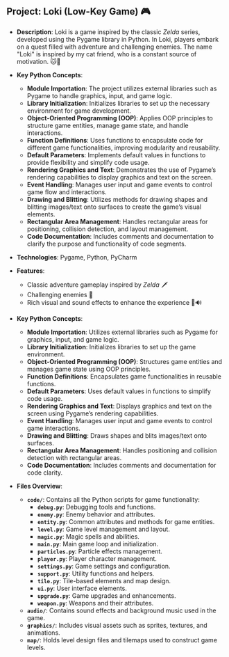 ## Project: Loki (Low-Key Game) 🎮
- **Description**: Loki is a game inspired by the classic *Zelda* series, developed using the Pygame library in Python. In Loki, players embark on a quest filled with adventure and challenging enemies. The name "Loki" is inspired by my cat friend, who is a constant source of motivation. 🐱💪
  
- **Key Python Concepts**:
  - **Module Importation**: The project utilizes external libraries such as Pygame to handle graphics, input, and game logic.
  - **Library Initialization**: Initializes libraries to set up the necessary environment for game development.
  - **Object-Oriented Programming (OOP)**: Applies OOP principles to structure game entities, manage game state, and handle interactions.
  - **Function Definitions**: Uses functions to encapsulate code for different game functionalities, improving modularity and reusability.
  - **Default Parameters**: Implements default values in functions to provide flexibility and simplify code usage.
  - **Rendering Graphics and Text**: Demonstrates the use of Pygame’s rendering capabilities to display graphics and text on the screen.
  - **Event Handling**: Manages user input and game events to control game flow and interactions.
  - **Drawing and Blitting**: Utilizes methods for drawing shapes and blitting images/text onto surfaces to create the game’s visual elements.
  - **Rectangular Area Management**: Handles rectangular areas for positioning, collision detection, and layout management.
  - **Code Documentation**: Includes comments and documentation to clarify the purpose and functionality of code segments.
    
- **Technologies**: Pygame, Python, PyCharm
  
- **Features**: 
  - Classic adventure gameplay inspired by *Zelda* 🗡️
  - Challenging enemies 🐉
  - Rich visual and sound effects to enhance the experience 🎨🔊
    
- **Key Python Concepts**:
  - **Module Importation**: Utilizes external libraries such as Pygame for graphics, input, and game logic.
  - **Library Initialization**: Initializes libraries to set up the game environment.
  - **Object-Oriented Programming (OOP)**: Structures game entities and manages game state using OOP principles.
  - **Function Definitions**: Encapsulates game functionalities in reusable functions.
  - **Default Parameters**: Uses default values in functions to simplify code usage.
  - **Rendering Graphics and Text**: Displays graphics and text on the screen using Pygame’s rendering capabilities.
  - **Event Handling**: Manages user input and game events to control game interactions.
  - **Drawing and Blitting**: Draws shapes and blits images/text onto surfaces.
  - **Rectangular Area Management**: Handles positioning and collision detection with rectangular areas.
  - **Code Documentation**: Includes comments and documentation for code clarity.

- **Files Overview**:
  - **`code/`**: Contains all the Python scripts for game functionality:
    - **`debug.py`**: Debugging tools and functions.
    - **`enemy.py`**: Enemy behavior and attributes.
    - **`entity.py`**: Common attributes and methods for game entities.
    - **`level.py`**: Game level management and layout.
    - **`magic.py`**: Magic spells and abilities.
    - **`main.py`**: Main game loop and initialization.
    - **`particles.py`**: Particle effects management.
    - **`player.py`**: Player character management.
    - **`settings.py`**: Game settings and configuration.
    - **`support.py`**: Utility functions and helpers.
    - **`tile.py`**: Tile-based elements and map design.
    - **`ui.py`**: User interface elements.
    - **`upgrade.py`**: Game upgrades and enhancements.
    - **`weapon.py`**: Weapons and their attributes.
  - **`audio/`**: Contains sound effects and background music used in the game.
  - **`graphics/`**: Includes visual assets such as sprites, textures, and animations.
  - **`map/`**: Holds level design files and tilemaps used to construct game levels.

